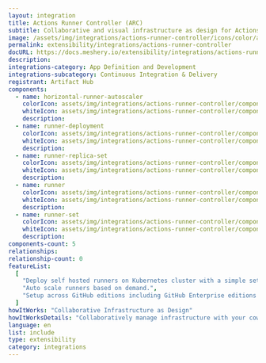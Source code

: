 ```yaml
---
layout: integration
title: Actions Runner Controller (ARC)
subtitle: Collaborative and visual infrastructure as design for Actions Runner Controller (ARC)
image: /assets/img/integrations/actions-runner-controller/icons/color/actions-runner-controller-color.svg
permalink: extensibility/integrations/actions-runner-controller
docURL: https://docs.meshery.io/extensibility/integrations/actions-runner-controller
description:
integrations-category: App Definition and Development
integrations-subcategory: Continuous Integration & Delivery
registrant: Artifact Hub
components:
  - name: horizontal-runner-autoscaler
    colorIcon: assets/img/integrations/actions-runner-controller/components/horizontal-runner-autoscaler/icons/color/horizontal-runner-autoscaler-color.svg
    whiteIcon: assets/img/integrations/actions-runner-controller/components/horizontal-runner-autoscaler/icons/white/horizontal-runner-autoscaler-white.svg
    description:
  - name: runner-deployment
    colorIcon: assets/img/integrations/actions-runner-controller/components/runner-deployment/icons/color/runner-deployment-color.svg
    whiteIcon: assets/img/integrations/actions-runner-controller/components/runner-deployment/icons/white/runner-deployment-white.svg
    description:
  - name: runner-replica-set
    colorIcon: assets/img/integrations/actions-runner-controller/components/runner-replica-set/icons/color/runner-replica-set-color.svg
    whiteIcon: assets/img/integrations/actions-runner-controller/components/runner-replica-set/icons/white/runner-replica-set-white.svg
    description:
  - name: runner
    colorIcon: assets/img/integrations/actions-runner-controller/components/runner/icons/color/runner-color.svg
    whiteIcon: assets/img/integrations/actions-runner-controller/components/runner/icons/white/runner-white.svg
    description:
  - name: runner-set
    colorIcon: assets/img/integrations/actions-runner-controller/components/runner-set/icons/color/runner-set-color.svg
    whiteIcon: assets/img/integrations/actions-runner-controller/components/runner-set/icons/white/runner-set-white.svg
    description:
components-count: 5
relationships:
relationship-count: 0
featureList:
  [
    "Deploy self hosted runners on Kubernetes cluster with a simple set of commands.",
    "Auto scale runners based on demand.",
    "Setup across GitHub editions including GitHub Enterprise editions and GitHub Enterprise Cloud.",
  ]
howItWorks: "Collaborative Infrastructure as Design"
howItWorksDetails: "Collaboratively manage infrastructure with your coworkers synchronously sharing the same designs."
language: en
list: include
type: extensibility
category: integrations
---
```

